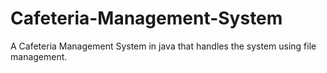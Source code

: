 # Cafeteria-Management-System
A Cafeteria Management System in java that handles the system using file management.
